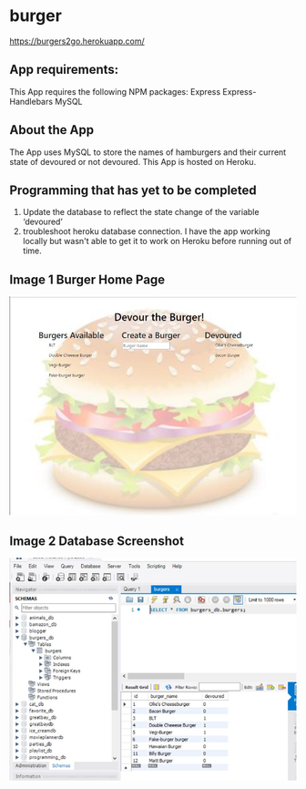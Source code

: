 # burger
https://burgers2go.herokuapp.com/
 ## App requirements:
This App requires the following NPM packages:
Express
Express-Handlebars
MySQL
## About the App
The App uses MySQL to store the names of hamburgers and their current state of devoured or not devoured.
This App is hosted on Heroku.
## Programming that has yet to be completed

1.	Update the database to reflect the state change of the variable ‘devoured’
2. troubleshoot heroku database connection. I have the app working locally but wasn't able to get it to work on Heroku before running out of time.


## Image 1 Burger Home Page
![burger home page](./public/assets/img/screenshot.jpg)


## Image 2 Database Screenshot
![screenshot of database](./public/assets/img/databaseScreenshot.jpg)
